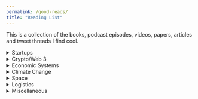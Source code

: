 ```yaml
---
permalink: /good-reads/
title: "Reading List"
---
```


This is a collection of the books, podcast episodes, videos, papers, articles and tweet threads I find cool.

<details>
<summary>Startups</summary>
<div markdown = "1">

- [Andrew Chen - The Cold Start Problem: How to Start and Scale Network Effects](https://www.amazon.com/Cold-Start-Problem-Andrew-Chen/dp/0062969749)
- [a16z Podcast - Balaji Srinivasan on the Network State](https://open.spotify.com/episode/6Loy9jiJRGXLHHgOAVVgwR?si=6ae914cc4f484e91)
- [Balaji Srinivasan - The Network State: How To Start a New Country](https://www.amazon.com/dp/B09VPKZR3G)
- [Ashlee Vance - Elon Musk: Tesla, SpaceX, and the Quest for a Fantastic Future](https://www.amazon.com/Elon-Musk-SpaceX-Fantastic-Future/dp/006230125X)
- [Peter Thiel, Blake Masters - Zero to One: Notes on Startups, or How to Build the Future](https://www.amazon.com/Zero-One-Notes-Startups-Future/dp/0804139296/ref=tmm_hrd_swatch_0?_encoding=UTF8&qid=1673176343&sr=8-1)

</div>
</details>


<details>
<summary>Crypto/Web 3</summary>
<div markdown = "1">


- [E. Glen Weyl, Puja Ohlaver, Vitalik Buterin - Decentralized Society: Finding Web3's Soul](https://papers.ssrn.com/sol3/papers.cfm?abstract_id=4105763)
- [Satoshi Nakamoto - Bitcoin: A Peer-to-Peer Electronic Cash System](https://bitcoin.org/bitcoin.pdf)
- [Vitalik Buterin - Ethereum: A Next-Generation Smart Contract and Decentralized Application Platform](https://ethereum.org/en/whitepaper/)
- [Nick Mudge - EIP-2535: Diamonds, Multi-Facet Proxy](https://eips.ethereum.org/EIPS/eip-2535)


</div>
</details>

<details>
<summary>Economic Systems</summary>
<div markdown = "1">

- [Joel Miller, E. Glen Weyl, Leon Erichsen - Beyond Collusion Resistance: Leveraging Social Information for Plural Funding and Voting](https://papers.ssrn.com/sol3/papers.cfm?abstract_id=4311507)
- [Green Pill Podcast - Radical Markets with Glen Weyl](https://open.spotify.com/episode/6Kd2xgVAOHgFwj65YajdYR?si=50846f9a1f584efa)
- [Stephanie Kelton - The big myth of government deficits](https://www.youtube.com/watch?v=FATQ0Yf0Fhc)
- [Kurzgesagt - A Selfish Argument for Making the World a Better Place – Egoistic Altruism](https://www.youtube.com/watch?v=rvskMHn0sqQ)
- [Wendover Productions - Is Africa the Next China?](https://www.youtube.com/watch?v=8egszLpKMWU)
- [Wendover Productions - The Electric Vehicle Charging Problem](https://www.youtube.com/watch?v=pLcqJ2DclEg)
- [Economics Explained - Is There a Better Economic System than Capitalism?](https://www.youtube.com/watch?v=tJwQej0el5s)
- [Economics Explained - India Will Not Be The Next China](https://www.youtube.com/watch?v=mtvmqI0PV2M)
- [Economics Explained - Limitless Growth Is Possible If We Run Our Economies Correctly](https://www.youtube.com/watch?v=yxsLrteNl0E)
- [Economics Explained - Was Dropping The Gold Standard A Mistake?](https://www.youtube.com/watch?v=S-6WNmL26wE)
- [Economics Explained - China’s Blackouts Are Shining Light On A New Problem](https://www.youtube.com/watch?v=dcIQdlud88c)
- [Economics Explained - The Overleveraged Economy of Iceland](https://www.youtube.com/watch?v=FwHEjefqsKM)
- [Economics Explained - The Economy of EVE Online](https://www.youtube.com/watch?v=nrW6p5ns8K8&list=LL&index=345)
- [Kurzgesagt - The Rise of the Machines – Why Automation is Different this Time](https://www.youtube.com/watch?v=WSKi8HfcxEk)
- [Kurzgesagt - Universal Basic Income Explained – Free Money for Everybody? UBI](https://www.youtube.com/watch?v=kl39KHS07Xc)
- [Structural Adjustment: How the IMF and World Bank repress poor countries and funnel their resources to rich ones](https://bitcoinmagazine.com/culture/imf-world-bank-repress-poor-countries)

</div>
</details>

<details>
<summary>Climate Change</summary>
<div markdown = "1">

- [Leslie Dewan - Making the Invisible Visible: Demystifying Nuclear Energy](https://www.youtube.com/watch?v=KBk54q4H9K4)
- [Cleo Abram - The big misconception about clean energy](https://www.youtube.com/watch?v=v6k7yBBhuZo)
- [Kurzgesagt - Do we Need Nuclear Energy to Stop Climate Change?](https://www.youtube.com/watch?v=EhAemz1v7dQ)
- [Kurzgesagt - We WILL Fix Climate Change](https://www.youtube.com/watch?v=LxgMdjyw8uw)
- [Al Gore - The case for optimism on climate change](https://www.youtube.com/watch?v=gVfgkFaswn4)
- [Michael Shellenberger - Why renewables can’t save the planet](https://www.youtube.com/watch?v=N-yALPEpV4w)
- [Real Engineering - A New Way to Achieve Nuclear Fusion: Helion](https://www.youtube.com/watch?v=_bDXXWQxK38)

</div>
</details>


<details>
<summary>Space</summary>
<div markdown = "1">

- [Kurzgesagt - How To Terraform Venus (Quickly)](https://www.youtube.com/watch?v=G-WO-z-QuWI)
- [Kurzgesagt - Why Black Holes Could Delete The Universe – The Information Paradox](https://www.youtube.com/watch?v=yWO-cvGETRQ)
- [Kurzgesagt - What If Earth got Kicked Out of the Solar System? Rogue Earth](https://www.youtube.com/watch?v=gLZJlf5rHVs)
- [Kurzgesagt - 1,000km Cable to the Stars - The Skyhook](https://www.youtube.com/watch?v=dqwpQarrDwk)
- [Kurzgesagt - How to Build a Dyson Sphere - The Ultimate Megastructure](https://www.youtube.com/watch?v=pP44EPBMb8A)
- [Kurzgesagt - Aliens under the Ice – Life on Rogue Planets](https://www.youtube.com/watch?v=M7CkdB5z9PY)

</div>
</details>

<details>
<summary>Logistics</summary>
<div markdown = "1">

- [Johnny Harris - The US Military is EVERYWHERE](https://www.youtube.com/watch?v=-YR2TxHkb4c)
- [Wendover Productions - The US Military’s Massive Global Transportation System](https://www.youtube.com/watch?v=iIpPuJ_r8Xg)
- [Wendover Productions - The Failed Logistics of Russia's Invasion of Ukraine](https://www.youtube.com/watch?v=b4wRdoWpw0w)
- [Wendover Productions - How Electricity Gets to You](https://www.youtube.com/watch?v=xhxo2oXRiio)

</div>
</details>

<details>
<summary>Miscellaneous</summary>
<div markdown = "1">

- [Morgan Housel - The Psychology of Money: Timeless lessons on wealth, greed, and happiness](https://www.amazon.com/Psychology-Money-Timeless-lessons-happiness-ebook/dp/B084HJSJJ2/ref=tmm_kin_swatch_0?_encoding=UTF8&qid=1673176442&sr=8-1)
- [Wendover Productions - The Art Market is a Scam (And Rich People Run It)](https://www.youtube.com/watch?v=ZZ3F3zWiEmc)
- [James Clear - Atomic Habits: An Easy & Proven Way to Build Good Habits & Break Bad Ones](https://www.amazon.com/Atomic-Habits-Proven-Build-Break-ebook/dp/B07D23CFGR/ref=tmm_kin_swatch_0?_encoding=UTF8&qid=1673175779&sr=8-1)
- [Michael Nielsen - Reinventing Discovery: The New Era of Networked Science](https://www.amazon.com/Reinventing-Discovery-New-Networked-Science/dp/0691160198/ref=sr_1_1?keywords=reinventing+discovery&qid=1673175858&sprefix=reinventing+disco%2Caps%2C152&sr=8-1)
- [Peter Singer - The why and how of effective altruism](https://www.youtube.com/watch?v=Diuv3XZQXyc)
- [JK Rowling - Harry Potter and the Order of the Phoenix](https://www.amazon.com/Harry-Potter-Order-Phoenix-Illustrated/dp/054579143X)
- [Wendover Productions - Why Electric Planes are Inevitably Coming](https://www.youtube.com/watch?v=aH4b3sAs-l8)
- [Kurzgesagt - The Egg - A Short Story](https://www.youtube.com/watch?v=h6fcK_fRYaI)
- [Kurzgesagt - What Are You Doing With Your Life? The Tail End](https://www.youtube.com/watch?v=JXeJANDKwDc)

</div>
</details>











